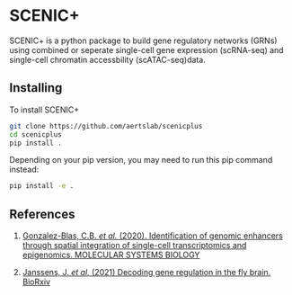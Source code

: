 # SCENIC+

SCENIC+ is a python package to build gene regulatory networks (GRNs) using combined or seperate single-cell gene expression (scRNA-seq) and single-cell chromatin accessbility (scATAC-seq)data.

## Installing

To install SCENIC+

```bash
git clone https://github.com/aertslab/scenicplus
cd scenicplus
pip install .
```

Depending on your pip version, you may need to run this pip command instead:

```bash
pip install -e .
```

## References
1. [Gonzalez-Blas, C.B. *et al.* (2020). Identification of genomic enhancers through spatial integration of single-cell transcriptomics and epigenomics. MOLECULAR SYSTEMS BIOLOGY](https://lirias.kuleuven.be/retrieve/580865)

2. [Janssens, J. *et al.* (2021) Decoding gene regulation in the fly brain. BioRxiv](https://www.biorxiv.org/content/10.1101/2021.08.11.454937v1)